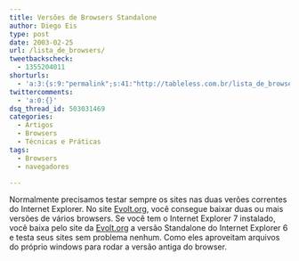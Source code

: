 ```yaml
---
title: Versões de Browsers Standalone
author: Diego Eis
type: post
date: 2003-02-25
url: /lista_de_browsers/
tweetbackscheck:
  - 1355204011
shorturls:
  - 'a:3:{s:9:"permalink";s:41:"http://tableless.com.br/lista_de_browsers";s:7:"tinyurl";s:26:"http://tinyurl.com/3ud2pqa";s:4:"isgd";s:19:"http://is.gd/SZ8As1";}'
twittercomments:
  - 'a:0:{}'
dsq_thread_id: 503031469
categories:
  - Artigos
  - Browsers
  - Técnicas e Práticas
tags:
  - Browsers
  - navegadores

---
```

Normalmente precisamos testar sempre os sites nas duas verões correntes do Internet Explorer. No site [Evolt.org][1], você consegue baixar duas ou mais versões de vários browsers. Se você tem o Internet Explorer 7 instalado, você baixa pelo site da [Evolt.org][1] a versão Standalone do Internet Explorer 6 e testa seus sites sem problema nenhum. Como eles aproveitam arquivos do próprio windows para rodar a versão antiga do browser.

 [1]: http://browsers.evolt.org "Browsers"